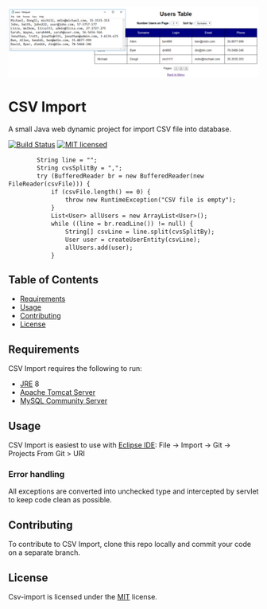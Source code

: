 ![Alt text](WebContent/WEB-INF/images/usage.png)

CSV Import
==========

A small Java web dynamic project
for import CSV file into database. 

[![Build Status](https://travis-ci.org/babroval/csv-import.svg?branch=master)](https://travis-ci.org/babroval/csv-import)
[![MIT licensed](https://img.shields.io/badge/license-MIT-blue.svg)](https://github.com/babroval/csv-import/blob/master/LICENSE)
```
		String line = "";
		String cvsSplitBy = ",";
		try (BufferedReader br = new BufferedReader(new FileReader(csvFile))) {
			if (csvFile.length() == 0) {
				throw new RuntimeException("CSV file is empty");
			}
			List<User> allUsers = new ArrayList<User>();
			while ((line = br.readLine()) != null) {
				String[] csvLine = line.split(cvsSplitBy);
				User user = createUserEntity(csvLine);
				allUsers.add(user);
			}
```

Table of Contents
-----------------

  * [Requirements](#requirements)
  * [Usage](#usage)
  * [Contributing](#contributing)
  * [License](#license)


Requirements
------------

CSV Import requires the following to run:
  * [JRE][jre] 8
  * [Apache Tomcat Server][tomcat] 
  * [MySQL Community Server][mysql] 


Usage
-----

CSV Import is easiest to use with [Eclipse IDE][eclipse]:
File -> Import -> Git -> Projects From Git > URI

### Error handling

All exceptions are converted into unchecked type and 
intercepted by servlet to keep code clean as possible.


Contributing
------------

To contribute to CSV Import, clone this repo locally and
commit your code on a separate branch.


License
-------
Csv-import is licensed under the [MIT][mit] license.  

[jre]: http://www.oracle.com/technetwork/java/javase/downloads/
[tomcat]: https://tomcat.apache.org/download-90.cgi
[mysql]: https://dev.mysql.com/downloads/mysql/
[eclipse]: https://www.eclipse.org/downloads/
[mit]: https://github.com/babroval/csv-import/blob/master/LICENSE/